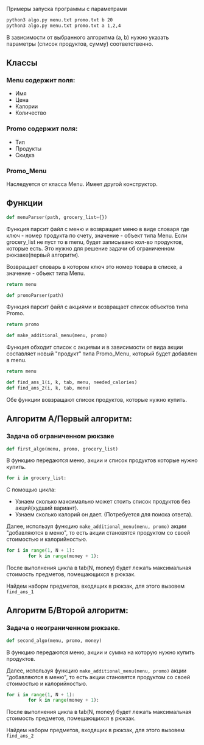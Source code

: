 Примеры запуска программы с параметрами

```bash
python3 algo.py menu.txt promo.txt b 20 
python3 algo.py menu.txt promo.txt a 1,2,4
```

В зависимости от выбранного алгоритма (a, b) нужно указать параметры (список продуктов, сумму) соответственно. 

## Классы
### Menu содержит поля:
- Имя
- Цена
- Калории
- Количество


### Promo содержит поля:
- Тип
- Продукты
- Скидка

### Promo_Menu 
Наследуется от класса Menu. Имеет другой конструктор.

## Функции 


```python
def menuParser(path, grocery_list={})
```
Функция парсит файл с меню и возвращает меню в виде словаря где ключ - номер продукта по счету, значение - объект типа Menu. 
Если grocery_list не пуст то в menu, будет записывано кол-во продуктов, которые есть. Это нужно для решение задачи об ограниченном рюкзаке(первый алгоритм).

Возвращает словарь в котором ключ это номер товара в списке, а значение - объект типа Menu.
```python
return menu
```

```python
def promoParser(path)
```
Функция парсит файл с акциями и возвращает список объектов типа Promo.

```python
return promo
```
 
```python
def make_additional_menu(menu, promo)
``` 
Функция обходит список с акциями и в зависимости от вида акции составляет новый "продукт" типа Promo_Menu, который будет добавлен в menu.

```python
return menu
```

```python
def find_ans_1(i, k, tab, menu, needed_calories)
def find_ans_2(i, k, tab, menu)
```
Обе функции вовзращают список продуктов, которые нужно купить.

## Алгоритм A/Первый алгоритм:

### Задача об ограниченном рюкзаке


```python
def first_algo(menu, promo, grocery_list)
```
В функцию передаются меню, акции и список продуктов которые нужно купить.

```python
for i in grocery_list:
```
С помощью цикла:
- Узнаем сколько максимально может стоить список продуктов без акций(худший вариант).
- Узнаем сколько калорий он дает. (Потребуется для поиска ответа).


Далее, используя функцию ```make_additional_menu(menu, promo)```  акции "добавляются в меню", то есть акции становятся продуктом со своей стоимостью и калорийностью. 

```python
for i in range(1, N + 1):
        for k in range(money + 1):
```
После выполнения цикла в tab(N, money) будет лежать максимальная стоимость предметов, помещающихся в рюкзак.

Найдем наборм предметов, входящих в рюкзак, для этого вызовем ```find_ans_1```


## Алгоритм Б/Второй алгоритм:

### Задача о неограниченном рюкзаке.

```python
def second_algo(menu, promo, money)
```
В функцию передаются меню, акции и сумма на которую нужно купить продуктов.

Далее, используя функцию ```make_additional_menu(menu, promo)```  акции "добавляются в меню", то есть акции становятся продуктом со своей стоимостью и калорийностью.

```python
for i in range(1, N + 1):
        for k in range(money + 1):
```
После выполнения цикла в tab(N, money) будет лежать максимальная стоимость предметов, помещающихся в рюкзак.

Найдем наборм предметов, входящих в рюкзак, для этого вызовем ```find_ans_2```




